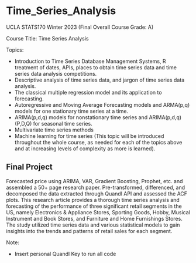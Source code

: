 # Time_Series_Analysis

UCLA STATS170 Winter 2023 (Final Overall Course Grade: A)

Course Title: Time Series Analysis

Topics: 
- Introduction to Time Series Database Management Systems, R treatment of dates, APIs, places to obtain time series data and time series data analysis competitions. 
- Descriptive analysis of time series data, and jargon of time series data analysis.   
- The classical multiple regression model and its application to forecasting.  
- Autoregressive and Moving Average Forecasting models and ARMA(p,q) models for one stationary time series at a time.  
- ARIMA(p,d,q) models for nonstationary time series and ARIMA(p,d,q)(P,D,Q) for seasonal time series.  
- Multivariate time series methods 
- Machine learning for time series  (This topic will be introduced throughout the whole course, as needed for each of the topics above and at increasing levels of complexity as more is learned).  


## Final Project
Forecasted price using ARIMA, VAR, Gradient Boosting, Prophet, etc. and assembled a 50+ page research paper. Pre-transformed, differenced, and decomposed the data extracted through Quandl API and assessed the ACF plots. This research article provides a thorough time series analysis and forecasting of the performance of three significant retail segments in the US, namely Electronics & Appliance Stores, Sporting Goods, Hobby, Musical Instrument and Book Stores, and Furniture and Home Furnishings Stores. The study utilized time series data and various statistical models to gain insights into the trends and patterns of retail sales for each segment.

Note:
- Insert personal Quandl Key to run all code
